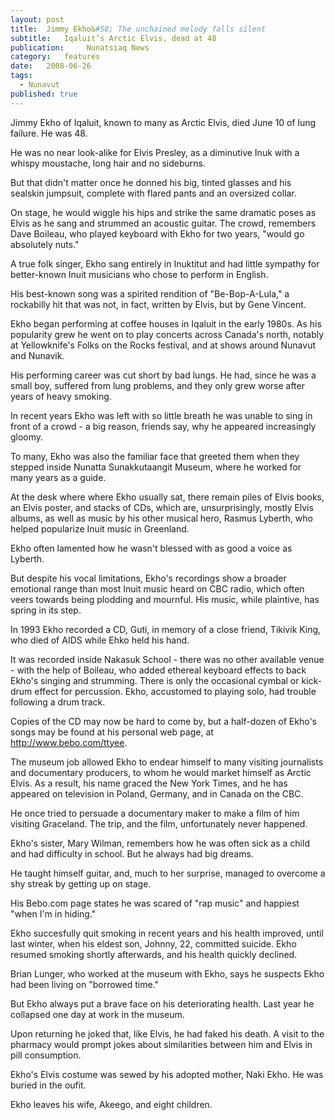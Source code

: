 ```yaml
---
layout:	post
title:	Jimmy Ekho&#58; The unchained melody falls silent
subtitle:	Iqaluit’s Arctic Elvis, dead at 48
publication:     Nunatsiaq News
category:	features
date:	2008-06-26
tags: 
  - Nunavut
published: true
---
```


Jimmy Ekho of Iqaluit, known to many as Arctic Elvis, died June 10 of lung failure. He was 48.

He was no near look-alike for Elvis Presley, as a diminutive Inuk with a whispy moustache, long hair and no sideburns.

But that didn't matter once he donned his big, tinted glasses and his sealskin jumpsuit, complete with flared pants and an oversized collar. <!-- BREAK -->

On stage, he would wiggle his hips and strike the same dramatic poses as Elvis as he sang and strummed an acoustic guitar. The crowd, remembers Dave Boileau, who played keyboard with Ekho for two years, "would go absolutely nuts."

A true folk singer, Ekho sang entirely in Inuktitut and had little sympathy for better-known Inuit musicians who chose to perform in English.

His best-known song was a spirited rendition of "Be-Bop-A-Lula," a rockabilly hit that was not, in fact, written by Elvis, but by Gene Vincent.

Ekho began performing at coffee houses in Iqaluit in the early 1980s. As his popularity grew he went on to play concerts across Canada's north, notably at Yellowknife's Folks on the Rocks festival, and at shows around Nunavut and Nunavik.

His performing career was cut short by bad lungs. He had, since he was a small boy, suffered from lung problems, and they only grew worse after years of heavy smoking.

In recent years Ekho was left with so little breath he was unable to sing in front of a crowd - a big reason, friends say, why he appeared increasingly gloomy.

To many, Ekho was also the familiar face that greeted them when they stepped inside Nunatta Sunakkutaangit Museum, where he worked for many years as a guide.

At the desk where where Ekho usually sat, there remain piles of Elvis books, an Elvis poster, and stacks of CDs, which are, unsurprisingly, mostly Elvis albums, as well as music by his other musical hero, Rasmus Lyberth, who helped popularize Inuit music in Greenland.

Ekho often lamented how he wasn't blessed with as good a voice as Lyberth.

But despite his vocal limitations, Ekho's recordings show a broader emotional range than most Inuit music heard on CBC radio, which often veers towards being plodding and mournful. His music, while plaintive, has spring in its step.

In 1993 Ekho recorded a CD, Guti, in memory of a close friend, Tikivik King, who died of AIDS while Ehko held his hand.

It was recorded inside Nakasuk School - there was no other available venue - with the help of Boileau, who added ethereal keyboard effects to back Ekho's singing and strumming. There is only the occasional cymbal or kick-drum effect for percussion. Ekho, accustomed to playing solo, had trouble following a drum track.

Copies of the CD may now be hard to come by, but a half-dozen of Ekho's songs may be found at his personal web page, at http://www.bebo.com/ttyee.

The museum job allowed Ekho to endear himself to many visiting journalists and documentary producers, to whom he would market himself as Arctic Elvis. As a result, his name graced the New York Times, and he has appeared on television in Poland, Germany, and in Canada on the CBC.

He once tried to persuade a documentary maker to make a film of him visiting Graceland. The trip, and the film, unfortunately never happened.

Ekho's sister, Mary Wilman, remembers how he was often sick as a child and had difficulty in school. But he always had big dreams.

He taught himself guitar, and, much to her surprise, managed to overcome a shy streak by getting up on stage.

His Bebo.com page states he was scared of "rap music" and happiest "when I'm in hiding."

Ekho succesfully quit smoking in recent years and his health improved, until last winter, when his eldest son, Johnny, 22, committed suicide. Ekho resumed smoking shortly afterwards, and his health quickly declined.

Brian Lunger, who worked at the museum with Ekho, says he suspects Ekho had been living on "borrowed time."

But Ekho always put a brave face on his deteriorating health. Last year he collapsed one day at work in the museum.

Upon returning he joked that, like Elvis, he had faked his death. A visit to the pharmacy would prompt jokes about similarities between him and Elvis in pill consumption.

Ekho's Elvis costume was sewed by his adopted mother, Naki Ekho. He was buried in the oufit.

Ekho leaves his wife, Akeego, and eight children.